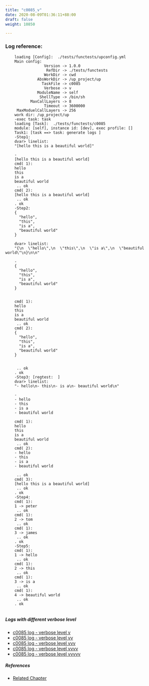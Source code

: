 ```yaml
---
title: "c0085_v"
date: 2020-08-09T01:36:11+88:00
draft: false
weight: 10850

---
```


### Log reference: <no value>

```
    loading [Config]:  ./tests/functests/upconfig.yml
    Main config:
                 Version -> 1.0.0
                  RefDir -> ./tests/functests
                 WorkDir -> cwd
              AbsWorkDir -> /up_project/up
                TaskFile -> c0085
                 Verbose -> v
              ModuleName -> self
               ShellType -> /bin/sh
           MaxCallLayers -> 8
                 Timeout -> 3600000
     MaxModuelCallLayers -> 256
    work dir: /up_project/up
    -exec task: task
    loading [Task]:  ./tests/functests/c0085
    module: [self], instance id: [dev], exec profile: []
    Task1: [task ==> task: generate logs ]
    -Step1:
    dvar> linelist:
    "[hello this is a beautiful world]"
    
    -
    [hello this is a beautiful world]
    cmd( 1):
    hello
    this
    is a
    beautiful world
     .. ok
    cmd( 2):
    [hello this is a beautiful world]
     .. ok
    . ok
    -Step2:
    {
      "hello",
      "this",
      "is a",
      "beautiful world"
    }
    
    dvar> linelist:
    "{\n  \"hello\",\n  \"this\",\n  \"is a\",\n  \"beautiful world\"\n}\n\n"
    
    -
    {
      "hello",
      "this",
      "is a",
      "beautiful world"
    }
    
    
    cmd( 1):
    hello
    this
    is a
    beautiful world
     .. ok
    cmd( 2):
    {
      "hello",
      "this",
      "is a",
      "beautiful world"
    }
    
    
     .. ok
    . ok
    -Step3: [regtest:  ]
    dvar> linelist:
    "- hello\n- this\n- is a\n- beautiful world\n"
    
    -
    - hello
    - this
    - is a
    - beautiful world
    
    cmd( 1):
    hello
    this
    is a
    beautiful world
     .. ok
    cmd( 2):
    - hello
    - this
    - is a
    - beautiful world
    
     .. ok
    cmd( 3):
    [hello this is a beautiful world]
     .. ok
    . ok
    -Step4:
    cmd( 1):
    1 -> peter
     .. ok
    cmd( 1):
    2 -> tom
     .. ok
    cmd( 1):
    3 -> james
     .. ok
    . ok
    -Step5:
    cmd( 1):
    1 -> hello
     .. ok
    cmd( 1):
    2 -> this
     .. ok
    cmd( 1):
    3 -> is a
     .. ok
    cmd( 1):
    4 -> beautiful world
     .. ok
    . ok
    
```

##### Logs with different verbose level
* [c0085 log - verbose level v](../../logs/c0085_v)
* [c0085 log - verbose level vv](../../logs/c0085_vv)
* [c0085 log - verbose level vvv](../../logs/c0085_vvv)
* [c0085 log - verbose level vvvv](../../logs/c0085_vvvv)
* [c0085 log - verbose level vvvvv](../../logs/c0085_vvvvv)

##### References
* [Related Chapter](../../template/c0085)

